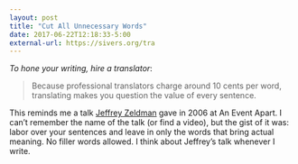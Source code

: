 ```yaml
---
layout: post
title: "Cut All Unnecessary Words"
date: 2017-06-22T12:18:33-5:00
external-url: https://sivers.org/tra
---
```


_To hone your writing, hire a translator_:

> Because professional translators charge around 10 cents per word, translating makes you question the value of every sentence.

This reminds me a talk [Jeffrey Zeldman](http://zeldman.com) gave in 2006 at  An Event Apart. I can’t remember the name of the talk (or find a video), but the gist of it was:  labor over your sentences and leave in only the words that bring actual meaning. No filler words allowed. I think about Jeffrey’s talk whenever I write.

